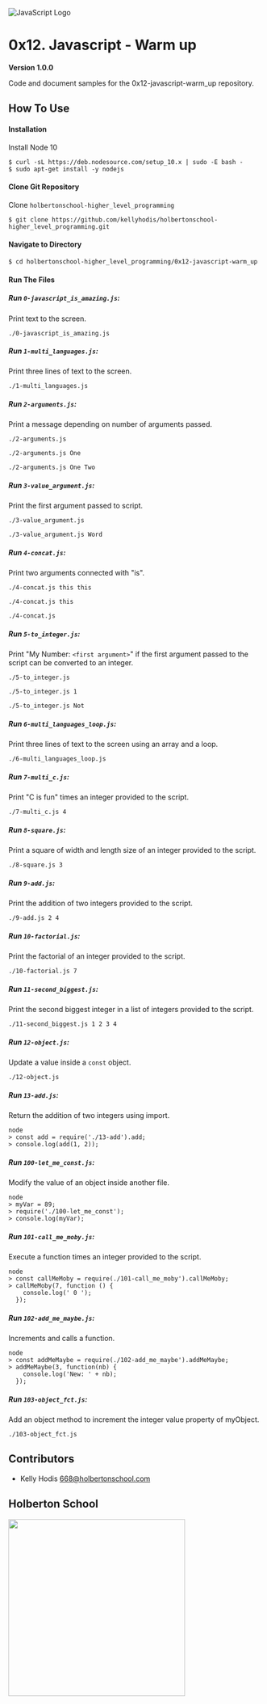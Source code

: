 ![JavaScript Logo](https://live.staticflickr.com/3701/19224697601_6b600f21eb.jpg)

# 0x12. Javascript - Warm up

**Version 1.0.0**

Code and document samples for the 0x12-javascript-warm_up repository. 

## How To Use

#### Installation

Install Node 10
```
$ curl -sL https://deb.nodesource.com/setup_10.x | sudo -E bash -
$ sudo apt-get install -y nodejs
```

#### Clone Git Repository

Clone `holbertonschool-higher_level_programming`
```
$ git clone https://github.com/kellyhodis/holbertonschool-higher_level_programming.git
```

#### Navigate to Directory

```
$ cd holbertonschool-higher_level_programming/0x12-javascript-warm_up
```

#### Run The Files

##### Run `0-javascript_is_amazing.js`:

Print text to the screen.

`./0-javascript_is_amazing.js`

##### Run `1-multi_languages.js`:

Print three lines of text to the screen.

`./1-multi_languages.js`

##### Run `2-arguments.js`:

Print a message depending on number of arguments passed.

`./2-arguments.js`

`./2-arguments.js One`

`./2-arguments.js One Two`

##### Run `3-value_argument.js`:

Print the first argument passed to script.

`./3-value_argument.js`

`./3-value_argument.js Word`

##### Run `4-concat.js`:

Print two arguments connected with "is".

`./4-concat.js this this`

`./4-concat.js this`

`./4-concat.js`

##### Run `5-to_integer.js`:

Print "My Number: `<first argument>`" if the first argument passed to the script can be converted to an integer.

`./5-to_integer.js`

`./5-to_integer.js 1`

`./5-to_integer.js Not`

##### Run `6-multi_languages_loop.js`:

Print three lines of text to the screen using an array and a loop.

`./6-multi_languages_loop.js`

##### Run `7-multi_c.js`:

Print "C is fun" times an integer provided to the script.

`./7-multi_c.js 4`

##### Run `8-square.js`:

Print a square of width and length size of an integer provided to the script.

`./8-square.js 3`

##### Run `9-add.js`:

Print the addition of two integers provided to the script.

`./9-add.js 2 4`

##### Run `10-factorial.js`:

Print the factorial of an integer provided to the script.

`./10-factorial.js 7`

##### Run `11-second_biggest.js`:

Print the second biggest integer in a list of integers provided to the script.

`./11-second_biggest.js 1 2 3 4`

##### Run `12-object.js`:

Update a value inside a `const` object.

`./12-object.js`

##### Run `13-add.js`:

Return the addition of two integers using import.

```
node
> const add = require('./13-add').add;
> console.log(add(1, 2));
```

##### Run `100-let_me_const.js`:

Modify the value of an object inside another file.

```
node
> myVar = 89;
> require('./100-let_me_const');
> console.log(myVar);
```

##### Run `101-call_me_moby.js`:

Execute a function times an integer provided to the script.

```
node
> const callMeMoby = require(./101-call_me_moby').callMeMoby;
> callMeMoby(7, function () {
    console.log(' 0 ');
  });
```

##### Run `102-add_me_maybe.js`:

Increments and calls a function.

```
node
> const addMeMaybe = require(./102-add_me_maybe').addMeMaybe;
> addMeMaybe(3, function(nb) {
    console.log('New: ' + nb);
  });
```

##### Run `103-object_fct.js`:

Add an object method to increment the integer value property of myObject.

`./103-object_fct.js`

## Contributors

- Kelly Hodis <668@holbertonschool.com>

## Holberton School
<a href="url" alt="Holberton logo"><img src="https://lh4.googleusercontent.com/yUzaviDgzDIq4-ZHp9k0YU5fsz0nOdekNRt1qHgp7Qdlw5BNfe6bETEf5ZWd-Vkn_m57BPx7HcDrwFK41ptLnQLTNipWmTAtiQwZL_8s97Nkzn94xP7XVKb3RnV0fx8QEZoxlkVd" width="350"></a>
